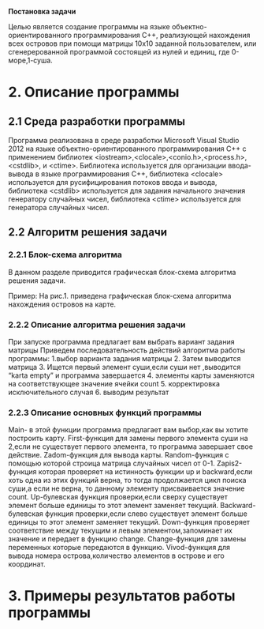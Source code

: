 <b>Постановка задачи</b>

Целью является создание программы на языке 
объектно-ориентированного программирования С++, реализующей нахождения 
всех островов при помощи матрицы 10x10 заданной пользователем, или сгенерерованной программой 
состоящей из нулей и единиц, где 0-море,1-суша.

<h1>2. Описание программы</h1>

<h2>2.1 Среда разработки программы</h2>

 Программа реализована в среде разработки Microsoft Visual Studio 2012 
на языке объектно-ориентированного программирования С++ с применением библиотек
 \<iostream>,\<clocale>,<conio.h>,<process.h>,\<cstdlib>, и \<ctime>. 
 Библиотека <iostream> используется для  организации ввода-вывода 
 в языке программирования С++, библиотека \<clocale> используется 
 для русифицирования потоков ввода и вывода, библиотека \<cstdlib> 
 используется для задания начального значения генератору случайных чисел, 
 библиотека \<ctime> используется для генератора случайных чисел. 

<h2>2.2 Алгоритм решения задачи</h2>

<h3>2.2.1 Блок-схема алгоритма</h3>

В данном разделе приводится графическая блок-схема алгоритма решения задачи.

Пример:
На рис.1. приведена графическая блок-схема алгоритма нахождения островов на карте.
 
<h3>2.2.2 Описание алгоритма решения задачи</h3>

При запуске программа предлагает вам выбрать вариант задания матрицы 
Приведем последовательность действий алгоритма работы программы: 
1.выбор варианта задания матрицы 
2. Затем выводится матрица 
3. Ищется первый элемент суши,если суши нет ,выводится “karta empty” и программа завершается
 4. элементы карты заменяются на соответствующее значение ячейки count 
5. корректировка исключительного случая
6. выводим результат


<h3>2.2.3 Описание основных функций программы</h3>

Main- в этой функции программа предлагает вам выбор,как вы хотите построить карту.
First-функция для замены первого элемента суши на 2,если не существует первого элемента, то программа завершает свое действие.
Zadom-функция для вывода карты.
Random-функция с помощью которой строица матрица случайных чисел от 0-1.
 Zapis2-функция которая проверяет на истинность функции up и backward,если хоть одна из этих функций верна, то тогда продолжается цикл поиска суши,а если не верна, то данному элементу присваивается значение count.
Up-булевская функция проверки,если сверху существует элемент больше единицы то этот элемент заменяет текущий.
Backward- булевская функция проверки,если слево существует элемент больше единицы то этот элемент заменяет текущий.
Down-функция проверяет соответствие между текущим и левым элементом,запоминает их значение и передает в функцию change.
Change-функция для замены переменных которые передаются в функцию.
Vivod-функция для вывода номера острова,количество элементов в острове и его координат.

<h1>3. Примеры результатов работы программы</h1>
